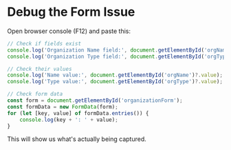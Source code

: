 # Debug the Form Issue

Open browser console (F12) and paste this:

```javascript
// Check if fields exist
console.log('Organization Name field:', document.getElementById('orgName'));
console.log('Organization Type field:', document.getElementById('orgType'));

// Check their values
console.log('Name value:', document.getElementById('orgName')?.value);
console.log('Type value:', document.getElementById('orgType')?.value);

// Check form data
const form = document.getElementById('organizationForm');
const formData = new FormData(form);
for (let [key, value] of formData.entries()) {
    console.log(key + ': ' + value);
}
```

This will show us what's actually being captured.
